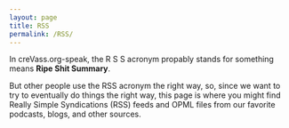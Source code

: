 ```yaml
---
layout: page
title: RSS
permalink: /RSS/
---
```


In creVass.org-speak, the R S S acronym propably stands for something means **Ripe Shit Summary**.

But other people use the RSS acronym the right way, so, since we want to try to eventually do things the right way, this page is where you might find Really Simple Syndications (RSS) feeds and OPML files from our favorite podcasts, blogs, and other sources.